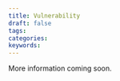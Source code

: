 ```yaml
---
title: Vulnerability
draft: false
tags: 
categories: 
keywords: 
---
```

<p>More information coming soon.</p>
